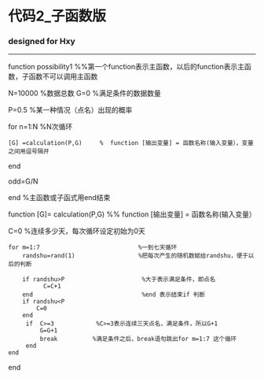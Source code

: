 #      代码2_子函数版

###   designed for Hxy
__________

function possibility1   %%第一个function表示主函数，以后的function表示主函数，子函数不可以调用主函数  

   N=10000                      %数据总数
   G=0                           %满足条件的数据数量
         
   P=0.5                        %某一种情况（点名）出现的概率       
 
 for n=1:N                     %N次循环  

    [G] =calculation(P,G)     %  function [输出变量] = 函数名称(输入变量），变量之间用逗号隔开
 end
    
 odd=G/N       
 
end                           %主函数或子函式用end结束
 




 function [G]= calculation(P,G)          %% function [输出变量] = 函数名称(输入变量）  

  C=0                                    %连续多少天，每次循环设定初始为0天  
  
    for m=1:7                            %一到七天循环
        randshu=rand(1)                  %把每次产生的随机数赋给randshu，便于以后的判断
        
        if randshu>P                      %大于表示满足条件，即点名
              C=C+1
        end                               %end 表示结束if 判断
        if randshu<P
            C=0
        end
         if  C>=3            %C>=3表示连续三天点名，满足条件，所以G+1
             G=G+1
             break          %满足条件之后，break语句跳出for m=1:7 这个循环
         end
    end    
 end
   
